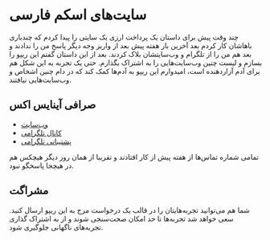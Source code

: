 # سایت‌های اسکم فارسی

چند وقت پیش برای داستان یک پرداخت ارزی یک سایتی را پیدا کردم که چندباری باهاشان کار کردم بعد آخرین بار هفته پیش بعد از واریز وجه دیگر پاسخ من را ندادند و بعد هم من را از تلگرام و وب‌سایتشان بلاک کردند.
بعد از این داستان گفتم این ریپو را بسازم و لیست چنین وب‌سایت‌هایی را به اشتراک بگذارم. حتی یک تجربه به این شکل هم برای آدم آزاردهنده است، امیدوارم این ریپو به آدم‌ها کمک کند که در دام چنین اشخاص و وب‌سایت‌هایی نیافتند.

## صرافی آینایس اکس

- [وب‌سایت](https://inicex.com/)
- [کانال تلگرامی](https://t.me/inicex)
- [پشتیبانی تلگرامی](https://t.me/inicexmanager)

تمامی شماره تماس‌ها از هفته پیش از کار افتادند و تقریبا از همان روز دیگر هیچکس هم در هیچجا پاسخگو نبود.

## مشراگت

شما هم می‌توانید تجربه‌هایتان را در قالب یک درخواست مرج به این ریپو ارسال کنید. سعی خواهد شد تجربه‌ها تا حد امکان صحت‌سنجی شوند و از به اشتراک گذاری تجربه‌های ناگهانی جلوگیری شود.

